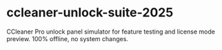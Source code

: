 # ccleaner-unlock-suite-2025
CCleaner Pro unlock panel simulator for feature testing and license mode preview. 100% offline, no system changes.
